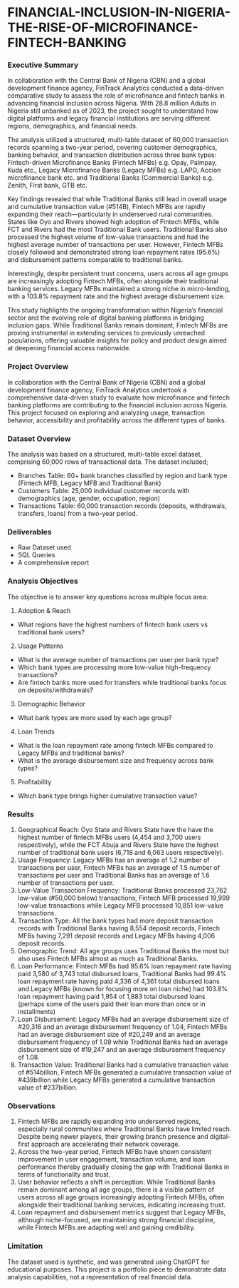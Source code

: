 # FINANCIAL-INCLUSION-IN-NIGERIA-THE-RISE-OF-MICROFINANCE-FINTECH-BANKING

### Executive Summary

In collaboration with the Central Bank of Nigeria (CBN) and a global development finance agency, FinTrack Analytics conducted a data-driven comparative study to assess the role of microfinance and fintech banks in advancing financial inclusion across Nigeria. With 28.8 million Adults in Nigeria still unbanked as of 2023, the project sought to understand how digital platforms and legacy financial institutions are serving different regions, demographics, and financial needs.

The analysis utilized a structured, multi-table dataset of 60,000 transaction records spanning a two-year period, covering customer demographics, banking behavior, and transaction distribution across three bank types: Fintech-driven Microfinance Banks (Fintech MFBs) e.g. Opay, Palmpay, Kuda etc., Legacy Microfinance Banks (Legacy MFBs) e.g. LAPO, Accion microfinance bank etc. and Traditional Banks (Commercial Banks) e.g. Zenith, First bank, GTB etc.

Key findings revealed that while Traditional Banks still lead in overall usage and cumulative transaction value (#514B), Fintech MFBs are rapidly expanding their reach—particularly in underserved rural communities. States like Oyo and Rivers showed high adoption of Fintech MFBs, while FCT and Rivers had the most Traditional Bank users. Traditional Banks also processed the highest volume of low-value transactions and had the highest average number of transactions per user. However, Fintech MFBs closely followed and demonstrated strong loan repayment rates (95.6%) and disbursement patterns comparable to traditional banks.

Interestingly, despite persistent trust concerns, users across all age groups are increasingly adopting Fintech MFBs, often alongside their traditional banking services. Legacy MFBs maintained a strong niche in micro-lending, with a 103.8% repayment rate and the highest average disbursement size.

This study highlights the ongoing transformation within Nigeria’s financial sector and the evolving role of digital banking platforms in bridging inclusion gaps. While Traditional Banks remain dominant, Fintech MFBs are proving instrumental in extending services to previously unreached populations, offering valuable insights for policy and product design aimed at deepening financial access nationwide.

### Project Overview

In collaboration with the Central Bank of Nigeria (CBN) and a global development finance agency, FinTrack Analytics undertook a comprehensive data-driven study to evaluate how microfinance and fintech banking platforms are contributing to the financial inclusion across Nigeria. This project focused on exploring and analyzing usage, transaction behavior, accessibility and profitability across the different types of banks.

### Dataset Overview

The analysis was based on a structured, multi-table excel dataset, comprising 60,000 rows of transactional data. The dataset included;
- Branches Table: 60+ bank branches classified by region and bank type (Fintech MFB, Legacy MFB and Traditional Bank)
- Customers Table: 25,000 individual customer records with demographics (age, gender, occupation, region)
- Transactions Table: 60,000 transaction records (deposits, withdrawals, transfers, loans) from a two-year period.

### Deliverables
- Raw Dataset used
- SQL Queries
- A comprehensive report

### Analysis Objectives

The objective is to answer key questions across multiple focus area:
1.	Adoption & Reach
- What regions have the highest numbers of fintech bank users vs traditional bank users?
2.	Usage Patterns
- What is the average number of transactions per user per bank type?
- Which bank types are processing more low-value high-frequency transactions?
- Are fintech banks more used for transfers while traditional banks focus on deposits/withdrawals?
3.	Demographic Behavior
- What bank types are more used by each age group?
4.	Loan Trends
- What is the loan repayment rate among fintech MFBs compared to Legacy MFBs and traditional banks?
- What is the average disbursement size and frequency across bank types?
5.	Profitability
- Which bank type brings higher cumulative transaction value?

### Results

1.	Geographical Reach: Oyo State and Rivers State have the have the highest number of fintech MFBs users (4,454 and 3,700 users respectively), while the FCT Abuja and Rivers State have the highest number of traditional bank users (6,718 and 6,063 users respectively).
2.	Usage Frequency: Legacy MFBs has an average of 1.2 number of transactions per user, Fintech MFBs has an average of 1.5 number of transactions per user and Traditional Banks has an average of 1.6 number of transactions per user.
3.	Low-Value Transaction Frequency: Traditional Banks processed 23,762 low-value (#50,000 below) transactions, Fintech MFB processed 19,999 low-value transactions while Legacy MFB processed 10,851 low-value transactions.
4.	Transaction Type: All the bank types had more deposit transaction records with Traditional Banks having 8,554 deposit records, Fintech MFBs having 7,291 deposit records and Legacy MFBs having 4,006 deposit records.
5.	Demographic Trend: All age groups uses Traditional Banks the most but also uses Fintech MFBs almost as much as Traditional Banks.
6.	Loan Performance: Fintech MFBs had 95.6% loan repayment rate having paid 3,580 of 3,743 total disbursed loans, Traditional Banks had 99.4% loan repayment rate having paid 4,336 of 4,361 total disbursed loans and Legacy MFBs (known for focusing more on loan niche) had 103.8% loan repayment having paid 1,954 of 1,883 total disbursed loans (perhaps some of the users paid their loan more than once or in installments)
7.	Loan Disbursement: Legacy MFBs had an average disbursement size of #20,316 and an average disbursement frequency of 1.04, Fintech MFBs had an average disbursement size of #20,249 and an average disbursement frequency of 1.09 while Traditional Banks had an average disbursement size of #19,247 and an average disbursement frequency of 1.08.
8.	Transaction Value: Traditional Banks had a cumulative transaction value of #514billion, Fintech MFBs generated a cumulative transaction value of #439billion while Legacy MFBs generated a cumulative transaction value of #237billion.

### Observations

1.	Fintech MFBs are rapidly expanding into underserved regions, especially rural communities where Traditional Banks have limited reach. Despite being newer players, their growing branch presence and digital-first approach are accelerating their network coverage.
2.	Across the two-year period, Fintech MFBs have shown consistent improvement in user engagement, transaction volume, and loan performance thereby gradually closing the gap with Traditional Banks in terms of functionality and trust.
3.	User behavior reflects a shift in perception: While Traditional Banks remain dominant among all age groups, there is a visible pattern of users across all age groups increasingly adopting Fintech MFBs, often alongside their traditional banking services, indicating increasing trust.
4.	Loan repayment and disbursement metrics suggest that Legacy MFBs, although niche-focused, are maintaining strong financial discipline, while Fintech MFBs are adapting well and gaining credibility.

### Limitation
The dataset used is synthetic, and was generated using ChatGPT for educational purposes. This project is a portfolio piece to demonstrate data analysis capabilities, not a representation of real financial data.



